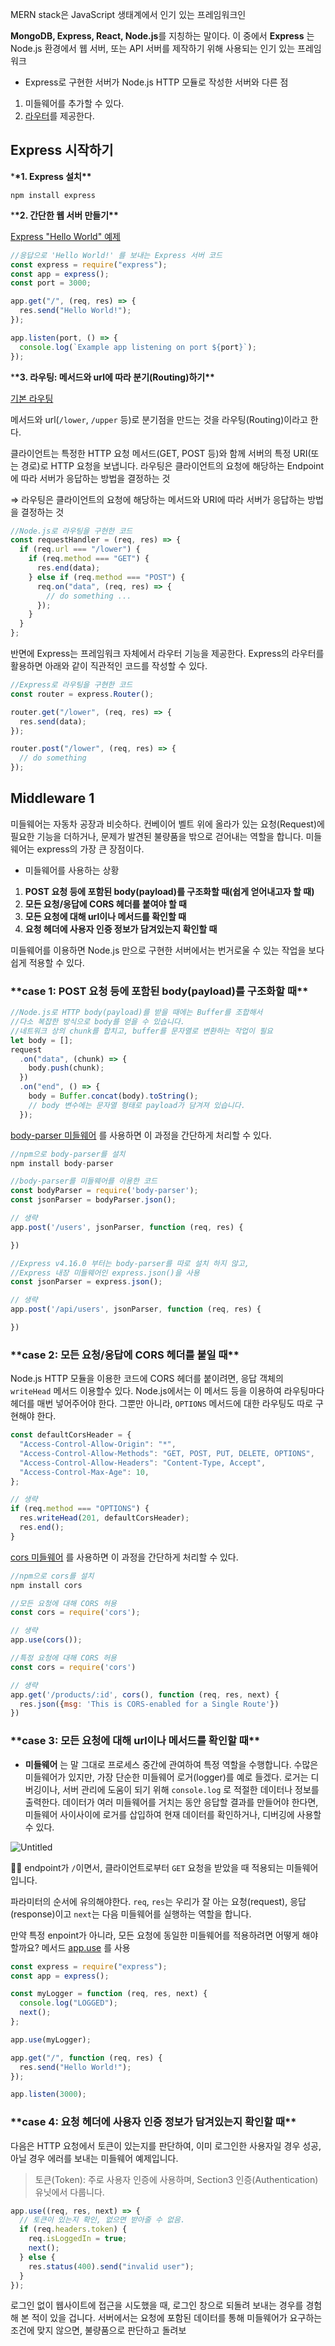 MERN stack은 JavaScript 생태계에서 인기 있는 프레임워크인

**MongoDB, Express, React, Node.js**를 지칭하는 말이다. 이 중에서 **Express** 는 Node.js 환경에서 웹 서버, 또는 API 서버를 제작하기 위해 사용되는 인기 있는 프레임워크

- Express로 구현한 서버가 Node.js HTTP 모듈로 작성한 서버와 다른 점

1. 미들웨어를 추가할 수 있다.
2. [라우터](https://expressjs.com/ko/guide/routing.html)를 제공한다.

## **Express 시작하기**

\***\*1. Express 설치\*\***

`npm install express`

\***\*2. 간단한 웹 서버 만들기\*\***

[Express "Hello World" 예제](https://expressjs.com/ko/starter/hello-world.html)

```jsx
//응답으로 'Hello World!' 를 보내는 Express 서버 코드
const express = require("express");
const app = express();
const port = 3000;

app.get("/", (req, res) => {
  res.send("Hello World!");
});

app.listen(port, () => {
  console.log(`Example app listening on port ${port}`);
});
```

\***\*3. 라우팅: 메서드와 url에 따라 분기(Routing)하기\*\***

[기본 라우팅](https://expressjs.com/ko/starter/basic-routing.html)

메서드와 url(`/lower`, `/upper` 등)로 분기점을 만드는 것을 라우팅(Routing)이라고 한다.

클라이언트는 특정한 HTTP 요청 메서드(GET, POST 등)와 함께 서버의 특정 URI(또는 경로)로 HTTP 요청을 보냅니다. 라우팅은 클라이언트의 요청에 해당하는 Endpoint에 따라 서버가 응답하는 방법을 결정하는 것

⇒ 라우팅은 클라이언트의 요청에 해당하는 메서드와 URI에 따라 서버가 응답하는 방법을 결정하는 것

```jsx
//Node.js로 라우팅을 구현한 코드
const requestHandler = (req, res) => {
  if (req.url === "/lower") {
    if (req.method === "GET") {
      res.end(data);
    } else if (req.method === "POST") {
      req.on("data", (req, res) => {
        // do something ...
      });
    }
  }
};
```

반면에 Express는 프레임워크 자체에서 라우터 기능을 제공한다. Express의 라우터를 활용하면 아래와 같이 직관적인 코드를 작성할 수 있다.

```jsx
//Express로 라우팅을 구현한 코드
const router = express.Router();

router.get("/lower", (req, res) => {
  res.send(data);
});

router.post("/lower", (req, res) => {
  // do something
});
```

## **Middleware 1**

미들웨어는 자동차 공장과 비슷하다. 컨베이어 벨트 위에 올라가 있는 요청(Request)에 필요한 기능을 더하거나, 문제가 발견된 불량품을 밖으로 걷어내는 역할을 합니다. 미들웨어는 express의 가장 큰 장점이다.

- 미들웨어를 사용하는 상황

1. **POST 요청 등에 포함된 body(payload)를 구조화할 때(쉽게 얻어내고자 할 때)**
2. **모든 요청/응답에 CORS 헤더를 붙여야 할 때**
3. **모든 요청에 대해 url이나 메서드를 확인할 때**
4. **요청 헤더에 사용자 인증 정보가 담겨있는지 확인할 때**

미들웨어를 이용하면 Node.js 만으로 구현한 서버에서는 번거로울 수 있는 작업을 보다 쉽게 적용할 수 있다.

### \***\*case 1: POST 요청 등에 포함된 body(payload)를 구조화할 때\*\***

```jsx
//Node.js로 HTTP body(payload)를 받을 때에는 Buffer를 조합해서
//다소 복잡한 방식으로 body를 얻을 수 있습니다.
//네트워크 상의 chunk를 합치고, buffer를 문자열로 변환하는 작업이 필요
let body = [];
request
  .on("data", (chunk) => {
    body.push(chunk);
  })
  .on("end", () => {
    body = Buffer.concat(body).toString();
    // body 변수에는 문자열 형태로 payload가 담겨져 있습니다.
  });
```

[body-parser 미들웨어](http://expressjs.com/en/resources/middleware/body-parser.html) 를 사용하면 이 과정을 간단하게 처리할 수 있다.

```jsx
//npm으로 body-parser를 설치
npm install body-parser

//body-parser를 미들웨어를 이용한 코드
const bodyParser = require('body-parser');
const jsonParser = bodyParser.json();

// 생략
app.post('/users', jsonParser, function (req, res) {

})

//Express v4.16.0 부터는 body-parser를 따로 설치 하지 않고,
//Express 내장 미들웨어인 express.json()을 사용
const jsonParser = express.json();

// 생략
app.post('/api/users', jsonParser, function (req, res) {

})
```

### \***\*case 2: 모든 요청/응답에 CORS 헤더를 붙일 때\*\***

Node.js HTTP 모듈을 이용한 코드에 CORS 헤더를 붙이려면, 응답 객체의 `writeHead` 메서드 이용할수 있다. Node.js에서는 이 메서드 등을 이용하여 라우팅마다 헤더를 매번 넣어주어야 한다. 그뿐만 아니라, `OPTIONS`
메서드에 대한 라우팅도 따로 구현해야 한다.

```jsx
const defaultCorsHeader = {
  "Access-Control-Allow-Origin": "*",
  "Access-Control-Allow-Methods": "GET, POST, PUT, DELETE, OPTIONS",
  "Access-Control-Allow-Headers": "Content-Type, Accept",
  "Access-Control-Max-Age": 10,
};

// 생략
if (req.method === "OPTIONS") {
  res.writeHead(201, defaultCorsHeader);
  res.end();
}
```

[cors 미들웨어](http://expressjs.com/en/resources/middleware/cors.html) 를 사용하면 이 과정을 간단하게 처리할 수 있다.

```jsx
//npm으로 cors를 설치
npm install cors

//모든 요청에 대해 CORS 허용
const cors = require('cors');

// 생략
app.use(cors());

//특정 요청에 대해 CORS 허용
const cors = require('cors')

// 생략
app.get('/products/:id', cors(), function (req, res, next) {
  res.json({msg: 'This is CORS-enabled for a Single Route'})
})
```

### \***\*case 3: 모든 요청에 대해 url이나 메서드를 확인할 때\*\***

- **미들웨어** 는 말 그대로 프로세스 중간에 관여하여 특정 역할을 수행합니다. 수많은 미들웨어가 있지만, 가장 단순한 미들웨어 로거(logger)를 예로 들겠다. 로거는 디버깅이나, 서버 관리에 도움이 되기 위해 `console.log`
  로 적절한 데이터나 정보를 출력한다. 데이터가 여러 미들웨어를 거치는 동안 응답할 결과를 만들어야 한다면, 미들웨어 사이사이에 로거를 삽입하여 현재 데이터를 확인하거나, 디버깅에 사용할 수 있다.

![Untitled](https://s3-us-west-2.amazonaws.com/secure.notion-static.com/abebb4cd-f298-42a1-aa2d-a8da82db97f2/Untitled.png)

☝🏻 endpoint가 `/`이면서, 클라이언트로부터 `GET` 요청을 받았을 때 적용되는 미들웨어입니다.

파라미터의 순서에 유의해야한다. `req`, `res`는 우리가 잘 아는 요청(request), 응답(response)이고 `next`는 다음 미들웨어를 실행하는 역할을 합니다.

만약 특정 enpoint가 아니라, 모든 요청에 동일한 미들웨어를 적용하려면 어떻게 해야 할까요? 메서드 [app.use](http://expressjs.com/ko/api.html#app.use)
를 사용

```jsx
const express = require("express");
const app = express();

const myLogger = function (req, res, next) {
  console.log("LOGGED");
  next();
};

app.use(myLogger);

app.get("/", function (req, res) {
  res.send("Hello World!");
});

app.listen(3000);
```

### \***\*case 4: 요청 헤더에 사용자 인증 정보가 담겨있는지 확인할 때\*\***

다음은 HTTP 요청에서 토큰이 있는지를 판단하여, 이미 로그인한 사용자일 경우 성공, 아닐 경우 에러를 보내는 미들웨어 예제입니다.

> 토큰(Token): 주로 사용자 인증에 사용하며, Section3 인증(Authentication) 유닛에서 다룹니다.

```jsx
app.use((req, res, next) => {
  // 토큰이 있는지 확인, 없으면 받아줄 수 없음.
  if (req.headers.token) {
    req.isLoggedIn = true;
    next();
  } else {
    res.status(400).send("invalid user");
  }
});
```

로그인 없이 웹사이트에 접근을 시도했을 때, 로그인 창으로 되돌려 보내는 경우를 경험해 본 적이 있을 겁니다. 서버에서는 요청에 포함된 데이터를 통해 미들웨어가 요구하는 조건에 맞지 않으면, 불량품으로 판단하고 돌려보